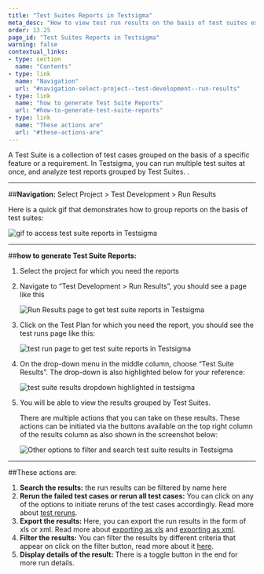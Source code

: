 ```yaml
---
title: "Test Suites Reports in Testsigma"
meta_desc: "How to view test run results on the basis of test suites executed in Testsigma."
order: 13.25
page_id: "Test Suites Reports in Testsigma"
warning: false
contextual_links:
- type: section
  name: "Contents"
- type: link
  name: "Navigation"
  url: "#navigation-select-project--test-development--run-results"
- type: link
  name: "how to generate Test Suite Reports"
  url: "#how-to-generate-test-suite-reports"
- type: link
  name: "These actions are"
  url: "#these-actions-are"
---
```


A Test Suite is a collection of test cases grouped on the basis of a specific feature or a requirement. In Testsigma, you can run multiple test suites at once, and analyze test reports grouped by Test Suites. . 

---
##**Navigation:** Select Project > Test Development > Run Results



Here is a quick gif that demonstrates how to group reports on the basis of test suites:

![gif to access test suite reports in Testsigma](https://docs.testsigma.com/images/test-suite-reports/gif-get-test-suite-reports-testsigma.gif)


---
##**how to generate Test Suite Reports:**

1. Select the project for which you need the reports
2. Navigate to “Test Development > Run Results”, you should see a page like this

   ![Run Results page to get test suite reports in Testsigma](https://docs.testsigma.com/images/test-suite-reports/run-results-page-to-get-test-suite-reports-testsigma.png)

3. Click on the Test Plan for which you need the report, you should see the test runs page like this:

   ![test run page to get test suite reports in Testsigma](https://docs.testsigma.com/images/test-suite-reports/test-run-page-to-get-test-suite-reports-in-testsigma.png)

4. On the drop-down menu in the middle column, choose “Test Suite Results”. The drop-down is also highlighted below for your reference:

   ![test suite results dropdown highlighted in testsigma](https://docs.testsigma.com/images/test-suite-reports/test-suite-results-dropdown-highlighted-testsigma.png)

5. You will be able to view the results grouped by Test Suites.


   There are multiple actions that you can take on these results. These actions can be initiated via the buttons available on the top right column of the results column as also shown in the screenshot below:

   ![Other options to filter and search test suite results in Testsigma](https://docs.testsigma.com/images/test-suite-reports/test-suite-results-other-options-to-filter-search-testsigma.png)

---
##These actions are:
1. **Search the results:** the run results can be filtered by name here
2. **Rerun the failed test cases or rerun all test cases:** You can click on any of the options to initiate reruns of the test cases accordingly. Read more about [test reruns](https://testsigma.com/docs/reports/runs/rerun/).
3. **Export the results:** Here, you can export the run results in the form of xls or xml. Read more about [exporting as xls](https://testsigma.com/docs/reports/runs/export-report-xls/) and [exporting as xml](https://testsigma.com/docs/reports/runs/export-report-junit/).
4. **Filter the results:** You can filter the results by different criteria that appear on click on the filter button, read more about it [here](https://testsigma.com/docs/reports/runs/filter-custom-reports/).
5. **Display details of the result:** There is a toggle button in the end for more run details.
